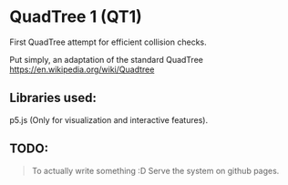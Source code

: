 # QuadTree 1 (QT1)
First QuadTree attempt for efficient collision checks.

Put simply, an adaptation of the standard QuadTree https://en.wikipedia.org/wiki/Quadtree

## Libraries used:

p5.js (Only for visualization and interactive features).


## TODO:

> To actually write something :D
> Serve the system on github pages.
